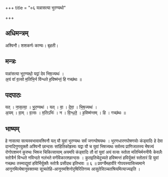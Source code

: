 +++
title = "०६ यन्नासत्या भुरण्यथो"

+++
## अधिमन्त्रम्
अश्विनौ। शशकर्णः काण्वः। बृहती।

## मन्त्रः
यन्ना॑सत्या भुर॒ण्यथो॒ यद्वा॑ देव भिष॒ज्यथः॑ ।  
अ॒यं वां॑ व॒त्सो म॒तिभि॒र्न वि॑न्धते ह॒विष्म॑न्तं॒ हि गच्छ॑थः ॥

## पदपाठः
यत् । ना॒स॒त्या॒ । भु॒र॒ण्यथः॑ । यत् । वा॒ । दे॒वा॒ । भि॒ष॒ज्यथः॑ ।  
अ॒यम् । वा॒म् । व॒त्सः । म॒तिऽभिः॑ । न । वि॒न्ध॒ते॒ । ह॒विष्म॑न्तम् । हि । गच्छ॑थः ॥

## भाष्यम्
हे नासत्या सत्यस्वभावावश्विनौ यत् यौ युवां भुरण्यथः सर्वं जगन्पोषयथः । भुरणधारणपोषणयोः कंड्वादिः हे देवा दानादिगुणयुक्तौ अश्विनौ छान्दसः सांहितिकोह्रस्वः यद्वा यौ च युवां भिषज्यथः सर्वस्य प्राणिजातस्य भैषज्यं रोगोपशमनं कुरुथः भिषज चिकित्सायाम् अयमपि कंड्वादिः तौ वां युवां अयं वत्सः स्तोता मतिभिर्मननीयैः केवलैः स्तोत्रैर्न विन्धते नविन्दते नलंभते वर्णविकारश्छान्दसः । कुतइतिचेदुच्यते हविष्मन्तं हविर्युक्तं स्तोतारं हि युवां गच्छथः तस्माद्युवां हविर्भिर्युक्तैः स्तोत्रैः प्रसीदथ इतिभावः ॥ ६ ॥ प्रवर्ग्येमहावीरे गोपयस्यासिच्यमाने आनूनमित्येषानुवक्तव्या सूत्र्यतेहि-आनूनमशिनोरृषिरितिगव्य आसुतेसिञ्चतश्रियमित्याज्यइति ।